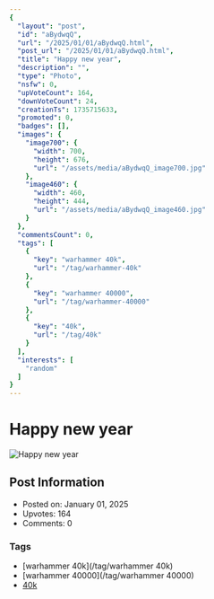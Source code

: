 ```yaml
---
{
  "layout": "post",
  "id": "aBydwqQ",
  "url": "/2025/01/01/aBydwqQ.html",
  "post_url": "/2025/01/01/aBydwqQ.html",
  "title": "Happy new year",
  "description": "",
  "type": "Photo",
  "nsfw": 0,
  "upVoteCount": 164,
  "downVoteCount": 24,
  "creationTs": 1735715633,
  "promoted": 0,
  "badges": [],
  "images": {
    "image700": {
      "width": 700,
      "height": 676,
      "url": "/assets/media/aBydwqQ_image700.jpg"
    },
    "image460": {
      "width": 460,
      "height": 444,
      "url": "/assets/media/aBydwqQ_image460.jpg"
    }
  },
  "commentsCount": 0,
  "tags": [
    {
      "key": "warhammer 40k",
      "url": "/tag/warhammer-40k"
    },
    {
      "key": "warhammer 40000",
      "url": "/tag/warhammer-40000"
    },
    {
      "key": "40k",
      "url": "/tag/40k"
    }
  ],
  "interests": [
    "random"
  ]
}
---
```


# Happy new year

![Happy new year](/assets/media/aBydwqQ_image700.jpg)

## Post Information

- Posted on: January 01, 2025
- Upvotes: 164
- Comments: 0

### Tags

- [warhammer 40k](/tag/warhammer 40k)
- [warhammer 40000](/tag/warhammer 40000)
- [40k](/tag/40k)
